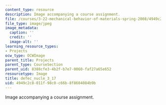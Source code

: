 ```yaml
---
content_type: resource
description: Image accompanying a course assignment.
file: /courses/3-22-mechanical-behavior-of-materials-spring-2008/4949c2c8011f98c0c66b8f8604084b9b_defec_nucle_3_17.jpg
file_type: image/jpeg
image_metadata:
  caption: ''
  credit: ''
  image-alt: ''
learning_resource_types:
- Projects
ocw_type: OCWImage
parent_title: Projects
parent_type: CourseSection
parent_uid: 8388cfe3-4b2f-b7e7-0060-faf27a65e652
resourcetype: Image
title: defec_nucle_3_17
uid: 4949c2c8-011f-98c0-c66b-8f8604084b9b
---
```

Image accompanying a course assignment.

